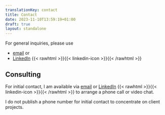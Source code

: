 ```yaml
---
translationKey: contact
title: Contact
date: 2023-11-10T13:59:19+01:00
draft: true
layout: standalone
---
```


For general inquiries, please use
- [email](mailto:kontakt@dmalo.de) or
- [LinkedIn](https://www.linkedin.com/in/dmalolepszy) {{< rawhtml >}}<a href="https://www.linkedin.com/in/dmalolepszy" style="text-decoration: none">{{< linkedin-icon >}}</a>{{< /rawhtml >}}

## Consulting

For initial contact, I am available via [email](mailto:kontakt@dmalo.de) or [LinkedIn](https://www.linkedin.com/in/dmalolepszy) {{< rawhtml >}}<a href="https://www.linkedin.com/in/dmalolepszy" style="text-decoration: none">{{< linkedin-icon >}}</a>{{< /rawhtml >}} to arrange a phone call or video chat.

I do not publish a phone number for initial contact to concentrate on client projects.
